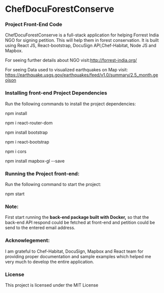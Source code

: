 # ChefDocuForestConserve
### Project Front-End Code
ChefDocuForestConserve is a full-stack application for helping Forrest India NGO for signing petition. This will help them in forest conservation. It is built using React JS, React-bootstrap, DocuSign API,Chef-Habitat, Node JS and Mapbox.

For seeing further details about NGO visit:http://forrest-india.org/


For seeing Data used to visualized earthquakes on Map visit: https://earthquake.usgs.gov/earthquakes/feed/v1.0/summary/2.5_month.geojson

### Installing front-end Project Dependencies
Run the following commands to install the project dependencies:

npm install

npm i react-router-dom

npm install bootstrap

npm i react-bootstrap

npm i cors

npm install mapbox-gl --save

### Running the Project front-end:
Run the following command to start the project:

npm start

### Note: 
First start running the <b> back-end package built with Docker,</b> so that the back-end API respond could be fetched at front-end and petition could be send to the entered email address.

### Acknowlegement: 
I am grateful to Chef-Habitat, DocuSign, Mapbox and React team for providing proper documentation and sample examples which helped me very much to develop the entire application.


### License
This project is licensed under the MIT License

